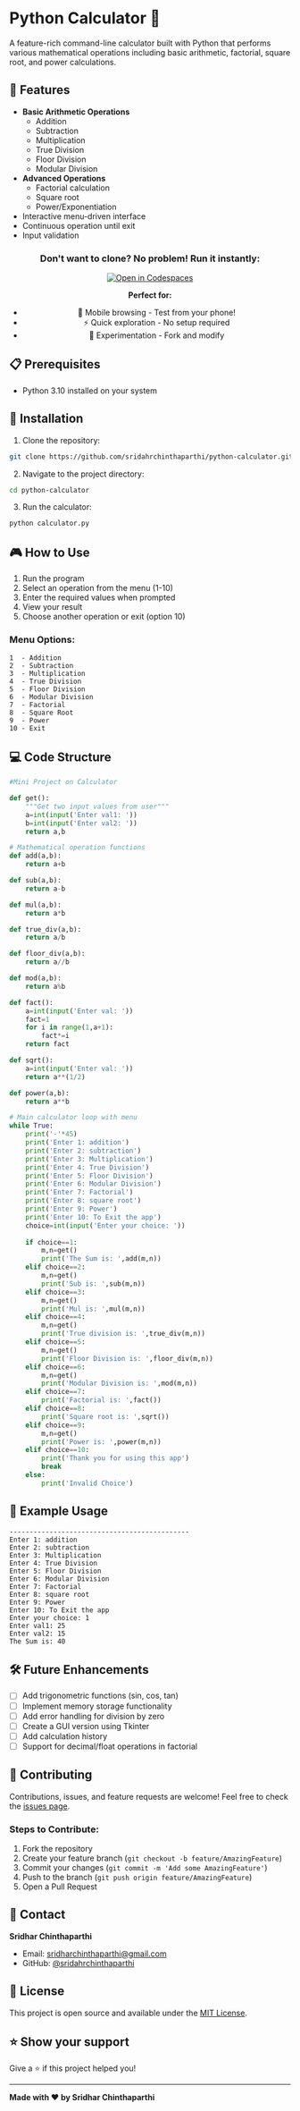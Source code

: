# Python Calculator 🧮

A feature-rich command-line calculator built with Python that performs various mathematical operations including basic arithmetic, factorial, square root, and power calculations.

## 🎯 Features

- **Basic Arithmetic Operations**
  - Addition
  - Subtraction
  - Multiplication
  - True Division
  - Floor Division
  - Modular Division
- **Advanced Operations**
  - Factorial calculation
  - Square root
  - Power/Exponentiation
- Interactive menu-driven interface
- Continuous operation until exit
- Input validation

<div align="center">

### Don't want to clone? No problem! Run it instantly:

[![Open in Codespaces](https://img.shields.io/badge/Open%20in-Codespaces-green?style=for-the-badge&logo=github)](https://codespaces.new/sridharchinthaparthi/python-calculator)

**Perfect for:**
- 📱 Mobile browsing - Test from your phone!
- ⚡ Quick exploration - No setup required
- 🧪 Experimentation - Fork and modify

</div>

## 📋 Prerequisites

- Python 3.10 installed on your system

## 🔧 Installation

1. Clone the repository:
```bash
git clone https://github.com/sridahrchinthaparthi/python-calculator.git
```

2. Navigate to the project directory:
```bash
cd python-calculator
```

3. Run the calculator:
```bash
python calculator.py
```

## 🎮 How to Use

1. Run the program
2. Select an operation from the menu (1-10)
3. Enter the required values when prompted
4. View your result
5. Choose another operation or exit (option 10)

### Menu Options:
```
1  - Addition
2  - Subtraction
3  - Multiplication
4  - True Division
5  - Floor Division
6  - Modular Division
7  - Factorial
8  - Square Root
9  - Power
10 - Exit
```

## 💻 Code Structure

```python
#Mini Project on Calculator

def get():
    """Get two input values from user"""
    a=int(input('Enter val1: '))
    b=int(input('Enter val2: '))
    return a,b

# Mathematical operation functions
def add(a,b):
    return a+b

def sub(a,b):
    return a-b

def mul(a,b):
    return a*b

def true_div(a,b):
    return a/b

def floor_div(a,b):
    return a//b

def mod(a,b):
    return a%b

def fact():
    a=int(input('Enter val: '))
    fact=1
    for i in range(1,a+1):
        fact*=i
    return fact

def sqrt():
    a=int(input('Enter val: '))
    return a**(1/2)

def power(a,b):
    return a**b

# Main calculator loop with menu
while True:
    print('-'*45)
    print('Enter 1: addition')
    print('Enter 2: subtraction')
    print('Enter 3: Multiplication')
    print('Enter 4: True Division')
    print('Enter 5: Floor Division')
    print('Enter 6: Modular Division')
    print('Enter 7: Factorial')
    print('Enter 8: square root')
    print('Enter 9: Power')
    print('Enter 10: To Exit the app')
    choice=int(input('Enter your choice: '))
    
    if choice==1:
        m,n=get()
        print('The Sum is: ',add(m,n))
    elif choice==2:
        m,n=get()
        print('Sub is: ',sub(m,n))
    elif choice==3:
        m,n=get()
        print('Mul is: ',mul(m,n))
    elif choice==4:
        m,n=get()
        print('True division is: ',true_div(m,n))
    elif choice==5:
        m,n=get()
        print('Floor Division is: ',floor_div(m,n))
    elif choice==6:
        m,n=get()
        print('Modular Division is: ',mod(m,n))
    elif choice==7:
        print('Factorial is: ',fact())
    elif choice==8:
        print('Square root is: ',sqrt())
    elif choice==9:
        m,n=get()
        print('Power is: ',power(m,n))
    elif choice==10:
        print('Thank you for using this app')
        break
    else:
        print('Invalid Choice')
```

## 📸 Example Usage

```
---------------------------------------------
Enter 1: addition
Enter 2: subtraction
Enter 3: Multiplication
Enter 4: True Division
Enter 5: Floor Division
Enter 6: Modular Division
Enter 7: Factorial
Enter 8: square root
Enter 9: Power
Enter 10: To Exit the app
Enter your choice: 1
Enter val1: 25
Enter val2: 15
The Sum is: 40
```

## 🛠️ Future Enhancements

- [ ] Add trigonometric functions (sin, cos, tan)
- [ ] Implement memory storage functionality
- [ ] Add error handling for division by zero
- [ ] Create a GUI version using Tkinter
- [ ] Add calculation history
- [ ] Support for decimal/float operations in factorial

## 🤝 Contributing

Contributions, issues, and feature requests are welcome! Feel free to check the [issues page](https://github.com/sridahrchinthaparthi/python-calculator/issues).

### Steps to Contribute:
1. Fork the repository
2. Create your feature branch (`git checkout -b feature/AmazingFeature`)
3. Commit your changes (`git commit -m 'Add some AmazingFeature'`)
4. Push to the branch (`git push origin feature/AmazingFeature`)
5. Open a Pull Request

## 📧 Contact

**Sridhar Chinthaparthi**
- Email: sridharchinthaparthi@gmail.com
- GitHub: [@sridahrchinthaparthi](https://github.com/sridahrchinthaparthi)

## 📜 License

This project is open source and available under the [MIT License](LICENSE).

## ⭐ Show your support

Give a ⭐️ if this project helped you!

---

**Made with ❤️ by Sridhar Chinthaparthi**
